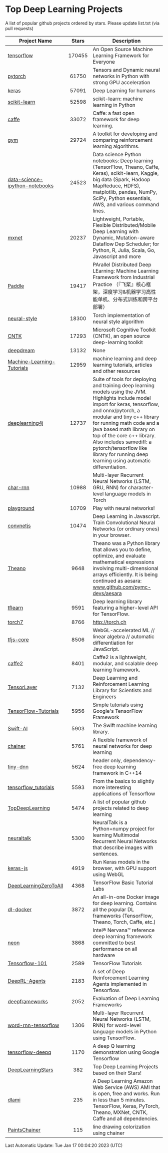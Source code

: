 # Top Deep Learning Projects
A list of popular github projects ordered by stars.
Please update list.txt (via pull requests)

|Project Name| Stars | Description |
| ---------- |:-----:| ----------- |
| [tensorflow](https://github.com/tensorflow/tensorflow) | 170455 | An Open Source Machine Learning Framework for Everyone |
| [pytorch](https://github.com/pytorch/pytorch) | 61750 | Tensors and Dynamic neural networks in Python with strong GPU acceleration |
| [keras](https://github.com/keras-team/keras) | 57091 | Deep Learning for humans |
| [scikit-learn](https://github.com/scikit-learn/scikit-learn) | 52598 | scikit-learn: machine learning in Python |
| [caffe](https://github.com/BVLC/caffe) | 33072 | Caffe: a fast open framework for deep learning. |
| [gym](https://github.com/openai/gym) | 29724 | A toolkit for developing and comparing reinforcement learning algorithms. |
| [data-science-ipython-notebooks](https://github.com/donnemartin/data-science-ipython-notebooks) | 24523 | Data science Python notebooks: Deep learning (TensorFlow, Theano, Caffe, Keras), scikit-learn, Kaggle, big data (Spark, Hadoop MapReduce, HDFS), matplotlib, pandas, NumPy, SciPy, Python essentials, AWS, and various command lines. |
| [mxnet](https://github.com/apache/mxnet) | 20237 | Lightweight, Portable, Flexible Distributed/Mobile Deep Learning with Dynamic, Mutation-aware Dataflow Dep Scheduler; for Python, R, Julia, Scala, Go, Javascript and more |
| [Paddle](https://github.com/PaddlePaddle/Paddle) | 19417 | PArallel Distributed Deep LEarning: Machine Learning Framework from Industrial Practice （『飞桨』核心框架，深度学习&机器学习高性能单机、分布式训练和跨平台部署） |
| [neural-style](https://github.com/jcjohnson/neural-style) | 18300 | Torch implementation of neural style algorithm |
| [CNTK](https://github.com/microsoft/CNTK) | 17293 | Microsoft Cognitive Toolkit (CNTK), an open source deep-learning toolkit |
| [deepdream](https://github.com/google/deepdream) | 13132 | None |
| [Machine-Learning-Tutorials](https://github.com/ujjwalkarn/Machine-Learning-Tutorials) | 12959 | machine learning and deep learning tutorials, articles and other resources  |
| [deeplearning4j](https://github.com/deeplearning4j/deeplearning4j) | 12737 | Suite of tools for deploying and training deep learning models using the JVM. Highlights include model import for keras, tensorflow, and onnx/pytorch, a modular and tiny c++ library for running math code and a java based math library on top of the core c++ library. Also includes samediff: a pytorch/tensorflow like library for running deep learning using automatic differentiation. |
| [char-rnn](https://github.com/karpathy/char-rnn) | 10988 | Multi-layer Recurrent Neural Networks (LSTM, GRU, RNN) for character-level language models in Torch |
| [playground](https://github.com/tensorflow/playground) | 10709 | Play with neural networks! |
| [convnetjs](https://github.com/karpathy/convnetjs) | 10474 | Deep Learning in Javascript. Train Convolutional Neural Networks (or ordinary ones) in your browser. |
| [Theano](https://github.com/Theano/Theano) | 9648 | Theano was a Python library that allows you to define, optimize, and evaluate mathematical expressions involving multi-dimensional arrays efficiently. It is being continued as aesara: www.github.com/pymc-devs/aesara |
| [tflearn](https://github.com/tflearn/tflearn) | 9591 | Deep learning library featuring a higher-level API for TensorFlow. |
| [torch7](https://github.com/torch/torch7) | 8766 | http://torch.ch |
| [tfjs-core](https://github.com/tensorflow/tfjs-core) | 8506 | WebGL-accelerated ML // linear algebra // automatic differentiation for JavaScript. |
| [caffe2](https://github.com/facebookarchive/caffe2) | 8401 | Caffe2 is a lightweight, modular, and scalable deep learning framework. |
| [TensorLayer](https://github.com/tensorlayer/TensorLayer) | 7132 | Deep Learning and Reinforcement Learning Library for Scientists and Engineers  |
| [TensorFlow-Tutorials](https://github.com/nlintz/TensorFlow-Tutorials) | 5956 | Simple tutorials using Google's TensorFlow Framework |
| [Swift-AI](https://github.com/Swift-AI/Swift-AI) | 5903 | The Swift machine learning library. |
| [chainer](https://github.com/chainer/chainer) | 5761 | A flexible framework of neural networks for deep learning |
| [tiny-dnn](https://github.com/tiny-dnn/tiny-dnn) | 5624 | header only, dependency-free deep learning framework in C++14 |
| [tensorflow_tutorials](https://github.com/pkmital/tensorflow_tutorials) | 5593 | From the basics to slightly more interesting applications of Tensorflow |
| [TopDeepLearning](https://github.com/aymericdamien/TopDeepLearning) | 5474 | A list of popular github projects related to deep learning |
| [neuraltalk](https://github.com/karpathy/neuraltalk) | 5300 | NeuralTalk is a Python+numpy project for learning Multimodal Recurrent Neural Networks that describe images with sentences. |
| [keras-js](https://github.com/transcranial/keras-js) | 4919 | Run Keras models in the browser, with GPU support using WebGL |
| [DeepLearningZeroToAll](https://github.com/hunkim/DeepLearningZeroToAll) | 4368 | TensorFlow Basic Tutorial Labs |
| [dl-docker](https://github.com/floydhub/dl-docker) | 3872 | An all-in-one Docker image for deep learning. Contains all the popular DL frameworks (TensorFlow, Theano, Torch, Caffe, etc.) |
| [neon](https://github.com/NervanaSystems/neon) | 3868 | Intel® Nervana™ reference deep learning framework committed to best performance on all hardware |
| [Tensorflow-101](https://github.com/sjchoi86/Tensorflow-101) | 2589 | TensorFlow Tutorials |
| [DeepRL-Agents](https://github.com/awjuliani/DeepRL-Agents) | 2183 | A set of Deep Reinforcement Learning Agents implemented in Tensorflow. |
| [deepframeworks](https://github.com/zer0n/deepframeworks) | 2052 | Evaluation of Deep Learning Frameworks |
| [word-rnn-tensorflow](https://github.com/hunkim/word-rnn-tensorflow) | 1306 | Multi-layer Recurrent Neural Networks (LSTM, RNN) for word-level language models in Python using TensorFlow. |
| [tensorflow-deepq](https://github.com/siemanko/tensorflow-deepq) | 1170 | A deep Q learning demonstration using Google Tensorflow |
| [DeepLearningStars](https://github.com/hunkim/DeepLearningStars) | 382 | Top Deep Learning Projects based on their Stars! |
| [dlami](https://github.com/ritchieng/dlami) | 235 | A Deep Learning Amazon Web Service (AWS) AMI that is open, free and works. Run in less than 5 minutes. TensorFlow, Keras, PyTorch, Theano, MXNet, CNTK, Caffe and all dependencies. |
| [PaintsChainer](https://github.com/taizan/PaintsChainer) | 115 | line drawing colorization using chainer |

Last Automatic Update: Tue Jan 17 00:04:20 2023 (UTC)
